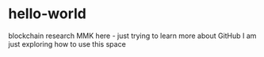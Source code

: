 # hello-world
blockchain research
MMK here - just trying to learn more about GitHub
I am just exploring how to use this space
